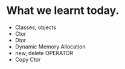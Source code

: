 # What we learnt today.

- Classes, objects
- Ctor
- Dtor
- Dynamic Memory Allocation
- new, delete OPERATOR
- Copy Ctor
